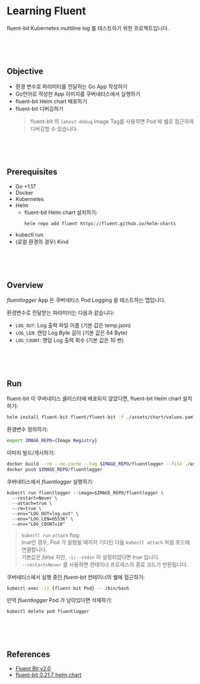 # Learning Fluent

fluent-bit Kubernetes multiline log 를 테스트하기 위한 프로젝트입니다.  

<br/><br/><br/>

## Objective  

* 환경 변수로 파라미터를 전달하는 Go App 작성하기    
* Go언어로 작성한 App 이미지를 쿠버네티스에서 실행하기  
* fluent-bit Helm chart 배포하기  
* fluent-bit 디버깅하기  
  > fluent-bit 의 `latest-debug` Image Tag를 사용하면 Pod 에 쉘로 접근하여 디버깅할 수 있습니다.  
    


<br/><br/><br/>

## Prerequisites  

* Go +1.17 
* Docker  
* Kubernetes  
* Helm  
  * fluent-bit Helm chart 설치하기:  
    ```bash
    helm repo add fluent https://fluent.github.io/helm-charts
    ```
* kubectl run  
* (로컬 환경의 경우) Kind  

<br/><br/><br/>

## Overview  

*fluentlogger* App 은 쿠버네티스 Pod Logging 을 테스트하는 앱입니다.  

환경변수로 전달받는 파라미터는 다음과 같습니다:  

* `LOG_OUT`: Log 출력 파일 이름 (기본 값은 temp.json)
* `LOG_LEN`: 랜덤 Log Byte 길이 (기본 값은 64 Byte)
* `LOG_COUNT`: 랜덤 Log 출력 회수 (기본 값은 10 번)

<br/><br/><br/>

## Run  

fluent-bit 이 쿠버네티스 클러스터에 배포되지 않았다면, fluent-bit Helm chart 설치하기:  

```bash
helm install fluent-bit fluent/fluent-bit -f ./assets/chart/values.yaml
```

환경변수 정의하기:  

```bash
export IMAGE_REPO={Image Registry}
```

이미지 빌드/게시하기:  

```bash
docker build --rm --no-cache --tag $IMAGE_REPO/fluentlogger --file ./assets/docker/Dockerfile .
docker push $IMAGE_REPO/fluentlogger
```

쿠버네티스에서 *fluentlogger* 실행하기:  

```
kubectl run fluentlogger --image=$IMAGE_REPO/fluentlogger \
  --restart=Never \
  --attach=true \
  --rm=true \
  --env="LOG_OUT=log.out" \
  --env="LOG_LEN=65536" \
  --env="LOG_COUNT=10"
```

> `kubectl run` `attach` flag:  
>   true인 경우, Pod 가 실행될 때까지 기다린 다음 `kubectl attach` 처럼 포드에 연결합니다.  
>   기본값은 *false* 지만, 
>   `-i/--stdin` 이 설정되었다면 *true* 입니다.  
>   `--restart=Never` 를 사용하면 컨테이너 프로세스의 종료 코드가 반환됩니다.  

쿠버네티스에서 실행 중인 *fluent-bit* 컨테이너의 쉘에 접근하기:  

```bash
kubectl exec -it {fluent-bit Pod} -- /bin/bash
```

만약 *fluentlogger* Pod 가 남아있다면 삭제하기:  

```bash
kubectl delete pod fluentlogger
```

<br/><br/><br/>

## References  

* [Fluent Bit v2.0](https://docs.fluentbit.io/manual/)  
* [fluent-bit 0.21.7 helm chart](https://artifacthub.io/packages/helm/fluent/fluent-bit)